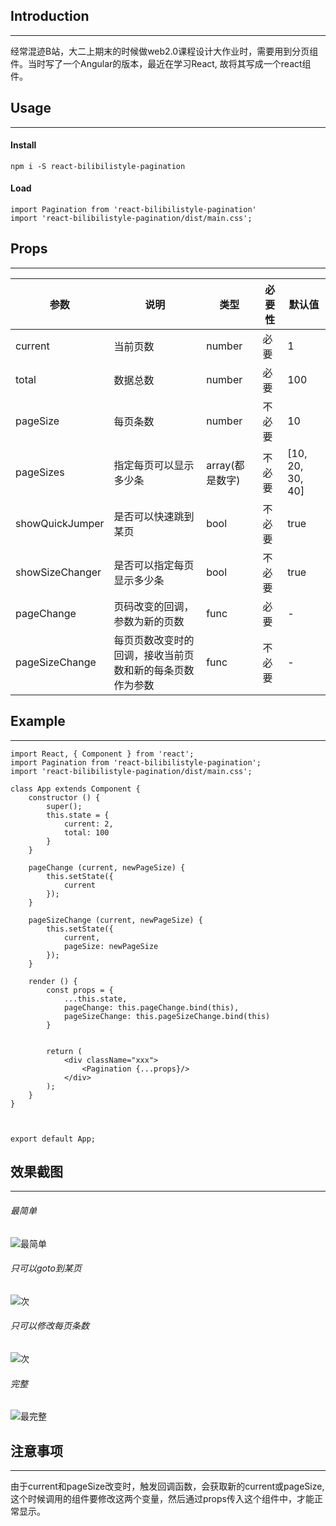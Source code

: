 ## Introduction
----
经常混迹B站，大二上期末的时候做web2.0课程设计大作业时，需要用到分页组件。当时写了一个Angular的版本，最近在学习React, 故将其写成一个react组件。
## Usage
----
####  Install
```
npm i -S react-bilibilistyle-pagination
```

#### Load
```
import Pagination from 'react-bilibilistyle-pagination'
import 'react-bilibilistyle-pagination/dist/main.css';
```
## Props
----
参数 | 说明 | 类型 | 必要性 |默认值
------------ | ------------ | ------------ | ------------ | ----------|
current | 当前页数 | number | 必要 | 1 |
total | 数据总数 | number | 必要 | 100 |
pageSize | 每页条数 | number | 不必要 | 10 |
pageSizes | 指定每页可以显示多少条 | array(都是数字) | 不必要 | [10, 20, 30, 40] |
showQuickJumper | 是否可以快速跳到某页 | bool | 不必要 | true |
showSizeChanger | 是否可以指定每页显示多少条 | bool | 不必要 | true |
pageChange | 页码改变的回调，参数为新的页数 | func | 必要 | - |
pageSizeChange | 每页页数改变时的回调，接收当前页数和新的每条页数作为参数 | func | 不必要 | - |

## Example
----
```
import React, { Component } from 'react';
import Pagination from 'react-bilibilistyle-pagination';
import 'react-bilibilistyle-pagination/dist/main.css';

class App extends Component {
    constructor () {
        super();
        this.state = {
            current: 2,
            total: 100
        }
    }

    pageChange (current, newPageSize) {
        this.setState({
            current
        });
    }

    pageSizeChange (current, newPageSize) {
        this.setState({
            current,
            pageSize: newPageSize
        });
    }

    render () {
        const props = {
            ...this.state,
            pageChange: this.pageChange.bind(this),
            pageSizeChange: this.pageSizeChange.bind(this)
        }


        return (
            <div className="xxx">
                <Pagination {...props}/>
            </div>
        );
    }
}



export default App;
```

## 效果截图
----
######  最简单
![最简单](https://raw.githubusercontent.com/wiki/Juliiii/react-pagination/4.png)
######  只可以goto到某页
![次](https://raw.githubusercontent.com/wiki/Juliiii/react-pagination/3.png)
###### 只可以修改每页条数
![次](https://raw.githubusercontent.com/wiki/Juliiii/react-pagination/2.png)
###### 完整
![最完整](https://raw.githubusercontent.com/wiki/Juliiii/react-pagination/1.png)

## 注意事项
----
由于current和pageSize改变时，触发回调函数，会获取新的current或pageSize, 这个时候调用的组件要修改这两个变量，然后通过props传入这个组件中，才能正常显示。
